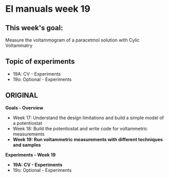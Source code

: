 # EI manuals week 19

## This week's goal: 
Measure the voltammogram of a paracetmol solution with Cylic Voltammatry

## Topic of experiments

- 19A: CV - Experiments
- 19o: Optional - Experiments

## ORIGINAL
**Goals - Overview**

- Week 17: Understand the design limitations and build a simple model of a potentiostat<br>
- Week 18: Build the potentiostat and write code for voltammetric measurements <br>
- **Week 19: Run voltammetric measurements with different techniques and samples <br>**

**Experiments - Week 19**

- **19A: CV - Experiments**
- 19o: Optional - Experiments
